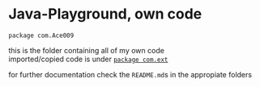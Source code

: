 # Java-Playground, own code
`package com.Ace009`

this is the folder containing all of my own code <br/>
imported/copied code is under [`package com.ext`](../ext/)

for further documentation check the `README.md`s in the appropiate folders
